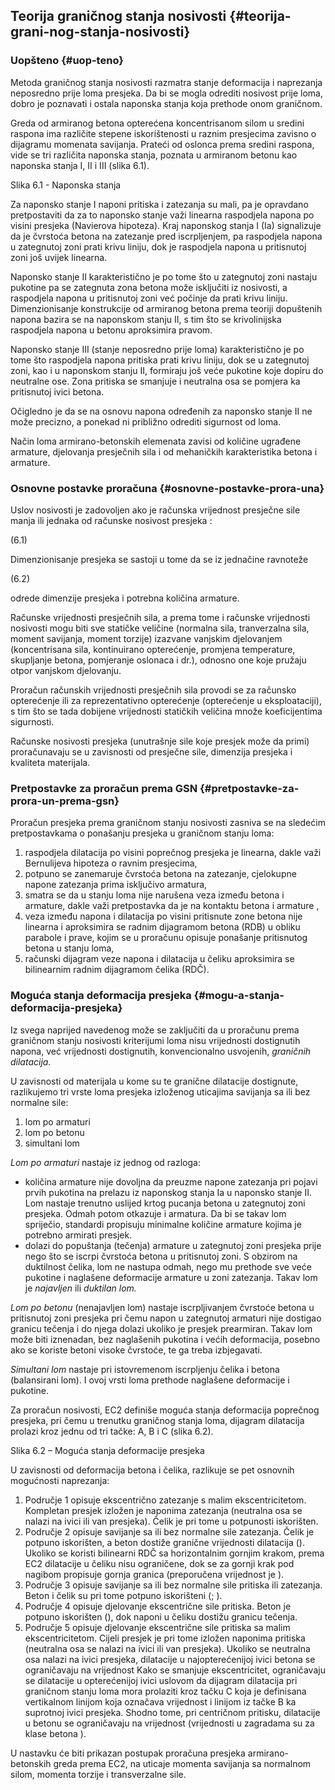## Teorija graničnog stanja nosivosti {#teorija-grani-nog-stanja-nosivosti}

### Uopšteno {#uop-teno}

Metoda graničnog stanja nosivosti razmatra stanje deformacija i naprezanja neposredno prije loma presjeka. Da bi se mogla odrediti nosivost prije loma, dobro je poznavati i ostala naponska stanja koja prethode onom graničnom.

Greda od armiranog betona opterećena koncentrisanom silom u sredini raspona ima različite stepene iskorištenosti u raznim presjecima zavisno o dijagramu momenata savijanja. Prateći od oslonca prema sredini raspona, vide se tri različita naponska stanja, poznata u armiranom betonu kao naponska stanja I, II i III (slika 6.1).

Slika 6.1 - Naponska stanja

Za naponsko stanje I naponi pritiska i zatezanja su mali, pa je opravdano pretpostaviti da za to naponsko stanje važi linearna raspodjela napona po visini presjeka (Navierova hipoteza). Kraj naponskog stanja I (Ia) signalizuje da je čvrstoća betona na zatezanje pred iscrpljenjem, pa raspodjela napona u zategnutoj zoni prati krivu liniju, dok je raspodjela napona u pritisnutoj zoni još uvijek linearna.

Naponsko stanje II karakteristično je po tome što u zategnutoj zoni nastaju pukotine pa se zategnuta zona betona može isključiti iz nosivosti, a raspodjela napona u pritisnutoj zoni već počinje da prati krivu liniju. Dimenzionisanje konstrukcije od armiranog betona prema teoriji dopuštenih napona bazira se na naponskom stanju II, s tim što se krivolinijska raspodjela napona u betonu aproksimira pravom.

Naponsko stanje III (stanje neposredno prije loma) karakteristično je po tome što raspodjela napona pritiska prati krivu liniju, dok se u zategnutoj zoni, kao i u naponskom stanju II, formiraju još veće pukotine koje dopiru do neutralne ose. Zona pritiska se smanjuje i neutralna osa se pomjera ka pritisnutoj ivici betona.

Očigledno je da se na osnovu napona određenih za naponsko stanje II ne može precizno, a ponekad ni približno odrediti sigurnost od loma.

Način loma armirano-betonskih elemenata zavisi od količine ugrađene armature, djelovanja presječnih sila i od mehaničkih karakteristika betona i armature.

### Osnovne postavke proračuna {#osnovne-postavke-prora-una}

Uslov nosivosti je zadovoljen ako je računska vrijednost presječne sile manja ili jednaka od računske nosivost presjeka :

(6.1)

Dimenzionisanje presjeka se sastoji u tome da se iz jednačine ravnoteže

(6.2)

odrede dimenzije presjeka i potrebna količina armature.

Računske vrijednosti presječnih sila, a prema tome i računske vrijednosti nosivosti mogu biti sve statičke veličine (normalna sila, tranverzalna sila, moment savijanja, moment torzije) izazvane vanjskim djelovanjem (koncentrisana sila, kontinuirano opterećenje, promjena temperature, skupljanje betona, pomjeranje oslonaca i dr.), odnosno one koje pružaju otpor vanjskom djelovanju.

Proračun računskih vrijednosti presječnih sila provodi se za računsko opterećenje ili za reprezentativno opterećenje (opterećenje u eksploataciji), s tim što se tada dobijene vrijednosti statičkih veličina množe koeficijentima sigurnosti.

Računske nosivosti presjeka (unutrašnje sile koje presjek može da primi) proračunavaju se u zavisnosti od presječne sile, dimenzija presjeka i kvaliteta materijala.

### Pretpostavke za proračun prema GSN {#pretpostavke-za-prora-un-prema-gsn}

Proračun presjeka prema graničnom stanju nosivosti zasniva se na sledećim pretpostavkama o ponašanju presjeka u graničnom stanju loma:

1.  raspodjela dilatacija po visini poprečnog presjeka je linearna, dakle važi Bernulijeva hipoteza o ravnim presjecima,
2.  potpuno se zanemaruje čvrstoća betona na zatezanje, cjelokupne napone zatezanja prima isključivo armatura,
3.  smatra se da u stanju loma nije narušena veza između betona i armature, dakle važi pretpostavka da je na kontaktu betona i armature ,
4.  veza između napona i dilatacija po visini pritisnute zone betona nije linearna i aproksimira se radnim dijagramom betona (RDB) u obliku parabole i prave, kojim se u proračunu opisuje ponašanje pritisnutog betona u stanju loma,
5.  računski dijagram veze napona i dilatacija u čeliku aproksimira se bilinearnim radnim dijagramom čelika (RDČ).

### Moguća stanja deformacija presjeka {#mogu-a-stanja-deformacija-presjeka}

Iz svega naprijed navedenog može se zaključiti da u proračunu prema graničnom stanju nosivosti kriterijumi loma nisu vrijednosti dostignutih napona, već vrijednosti dostignutih, konvencionalno usvojenih, _graničnih dilatacija._

U zavisnosti od materijala u kome su te granične dilatacije dostignute, razlikujemo tri vrste loma presjeka izloženog uticajima savijanja sa ili bez normalne sile:

1.  lom po armaturi
2.  lom po betonu
3.  simultani lom

_Lom po armaturi_ nastaje iz jednog od razloga:

*   količina armature nije dovoljna da preuzme napone zatezanja pri pojavi prvih pukotina na prelazu iz naponskog stanja Ia u naponsko stanje II. Lom nastaje trenutno uslijed krtog pucanja betona u zategnutoj zoni presjeka. Odmah potom otkazuje i armatura. Da bi se takav lom spriječio, standardi propisuju minimalne količine armature kojima je potrebno armirati presjek.
*   dolazi do popuštanja (tečenja) armature u zategnutoj zoni presjeka prije nego što se iscrpi čvrstoća betona u pritisnutoj zoni. S obzirom na duktilnost čelika, lom ne nastupa odmah, nego mu prethode sve veće pukotine i naglašene deformacije armature u zoni zatezanja. Takav lom je _najavljen_ ili _duktilan lom._

_Lom po betonu_ (nenajavljen lom) nastaje iscrpljivanjem čvrstoće betona u pritisnutoj zoni presjeka pri čemu napon u zategnutoj armaturi nije dostigao granicu tečenja i do njega dolazi ukoliko je presjek prearmiran. Takav lom može biti iznenadan, bez naglašenih pukotina i većih deformacija, posebno ako se koriste betoni visoke čvrstoće, te ga treba izbjegavati.

_Simultani lom_ nastaje pri istovremenom iscrpljenju čelika i betona (balansirani lom). I ovoj vrsti loma prethode naglašene deformacije i pukotine.

Za proračun nosivosti, EC2 definiše moguća stanja deformacija poprečnog presjeka, pri čemu u trenutku graničnog stanja loma, dijagram dilatacija prolazi kroz jednu od tri tačke: A, B i C (slika 6.2).

Slika 6.2 – Moguća stanja deformacije presjeka

U zavisnosti od deformacija betona i čelika, razlikuje se pet osnovnih mogućnosti naprezanja:

1.  Područje 1 opisuje ekscentrično zatezanje s malim ekscentricitetom. Kompletan presjek izložen je naponima zatezanja (neutralna osa se nalazi na ivici ili van presjeka). Čelik je pri tome u potpunosti iskorišten.
2.  Područje 2 opisuje savijanje sa ili bez normalne sile zatezanja. Čelik je potpuno iskorišten, a beton dostiže granične vrijednosti dilatacija (). Ukoliko se koristi bilinearni RDČ sa horizontalnim gornjim krakom, prema EC2 dilatacije u čeliku nisu ograničene, dok se za gornji krak pod nagibom propisuje gornja granica (preporučena vrijednost je ).
3.  Područje 3 opisuje savijanje sa ili bez normalne sile pritiska ili zatezanja. Beton i čelik su pri tome potpuno iskorišteni (; ).
4.  Područje 4 opisuje djelovanje ekscentrične sile pritiska. Beton je potpuno iskorišten (), dok naponi u čeliku dostižu granicu tečenja.
5.  Područje 5 opisuje djelovanje ekscentrične sile pritiska sa malim ekscentricitetom. Cijeli presjek je pri tome izložen naponima pritiska (neutralna osa se nalazi na ivici ili van presjeka). Ukoliko se neutralna osa nalazi na ivici presjeka, dilatacije u najopterećenijoj ivici betona se ograničavaju na vrijednost Kako se smanjuje ekscentricitet, ograničavaju se dilatacije u opterećenijoj ivici uslovom da dijagram dilatacija pri graničnom stanju loma mora prolaziti kroz tačku C koja je definisana vertikalnom linijom koja označava vrijednost i linijom iz tačke B ka suprotnoj ivici presjeka. Shodno tome, pri centričnom pritisku, dilatacije u betonu se ograničavaju na vrijednost (vrijednosti u zagradama su za klase betona ).

U nastavku će biti prikazan postupak proračuna presjeka armirano-betonskih greda prema EC2, na uticaje momenta savijanja sa normalnom silom, momenta torzije i transverzalne sile.
